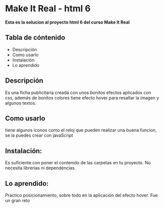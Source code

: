 # Make It Real - html 6

**Esta es la solucion al proyecto html 6 del curso Make It Real**

## Tabla de cóntenido

- Descripción
- Como usarlo
- Instalación
- Lo aprendido


## Descripción
Es una ficha publicitaria creada con unos bonitos efectos aplicados con css, además de bonitos colores tiene efecto hover para resaltar la imagen y algunos textos. 

## Como usarlo
tiene algunos iconos como el reloj que pueden realizar una buena funcion, se la puedes crear con javaScript 

## Instalación:
Es suficiente con poner el contenido de las carpetas en tu proyecto. 
No necesita librerias ni dependéncias.

## Lo aprendido:
Practico posicionamiento, sobre todo en la aplicación del efecto hover.  Fue un gran reto